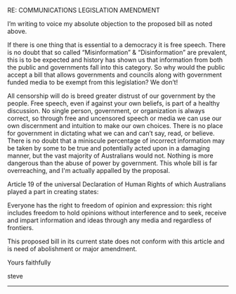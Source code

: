 RE: COMMUNICATIONS LEGISLATION AMENDMENT

I’m writing to voice my absolute objection to the proposed bill as noted above.

If there is one thing that is essential to a democracy it is free speech. There is no doubt that so called
“Misinformation” & “Disinformation” are prevalent, this is to be expected and history has shown us that
information from both the public and governments fall into this category. So why would the public
accept a bill that allows governments and councils along with government funded media to be exempt
from this legislation? We don’t!

All censorship will do is breed greater distrust of our government by the people. Free speech, even if
against your own beliefs, is part of a healthy discussion. No single person, government, or organization is
always correct, so through free and uncensored speech or media we can use our own discernment and
intuition to make our own choices. There is no place for government in dictating what we can and can’t
say, read, or believe. There is no doubt that a miniscule percentage of incorrect information may be
taken by some to be true and potentially acted upon in a damaging manner, but the vast majority of
Australians would not. Nothing is more dangerous than the abuse of power by government. This whole
bill is far overreaching, and I'm actually appalled by the proposal.

Article 19 of the universal Declaration of Human Rights of which Australians played a part in creating
states:

Everyone has the right to freedom of opinion and expression: this right includes freedom to hold
opinions without interference and to seek, receive and impart information and ideas through any media
and regardless of frontiers.

This proposed bill in its current state does not conform with this article and is need of abolishment or
major amendment.

Yours faithfully

steve


-----

